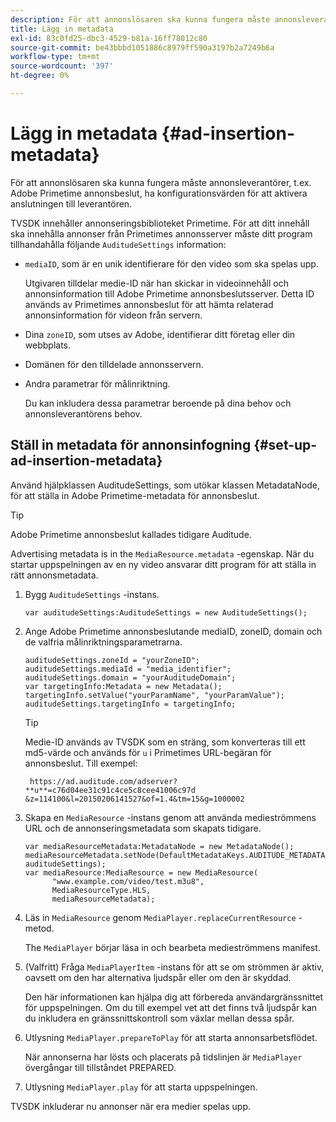 ```yaml
---
description: För att annonslösaren ska kunna fungera måste annonsleverantörer, t.ex. Adobe Primetime annonsbeslut, ha konfigurationsvärden för att aktivera anslutningen till leverantören.
title: Lägg in metadata
exl-id: 83c0fd25-dbc3-4529-b81a-16ff78012c80
source-git-commit: be43bbbd1051886c8979ff590a3197b2a7249b6a
workflow-type: tm+mt
source-wordcount: '397'
ht-degree: 0%

---
```


# Lägg in metadata {#ad-insertion-metadata}

För att annonslösaren ska kunna fungera måste annonsleverantörer, t.ex. Adobe Primetime annonsbeslut, ha konfigurationsvärden för att aktivera anslutningen till leverantören.

TVSDK innehåller annonseringsbiblioteket Primetime. För att ditt innehåll ska innehålla annonser från Primetimes annonsserver måste ditt program tillhandahålla följande `AuditudeSettings` information:

* `mediaID`, som är en unik identifierare för den video som ska spelas upp.

   Utgivaren tilldelar medie-ID när han skickar in videoinnehåll och annonsinformation till Adobe Primetime annonsbeslutsserver. Detta ID används av Primetimes annonsbeslut för att hämta relaterad annonsinformation för videon från servern.

* Dina `zoneID`, som utses av Adobe, identifierar ditt företag eller din webbplats.
* Domänen för den tilldelade annonsservern.
* Andra parametrar för målinriktning.

   Du kan inkludera dessa parametrar beroende på dina behov och annonsleverantörens behov.

## Ställ in metadata för annonsinfogning {#set-up-ad-insertion-metadata}

Använd hjälpklassen AuditudeSettings, som utökar klassen MetadataNode, för att ställa in Adobe Primetime-metadata för annonsbeslut.

>[!TIP]
>
>Adobe Primetime annonsbeslut kallades tidigare Auditude.

Advertising metadata is in the `MediaResource.metadata` -egenskap. När du startar uppspelningen av en ny video ansvarar ditt program för att ställa in rätt annonsmetadata.

1. Bygg `AuditudeSettings` -instans.

   ```
   var auditudeSettings:AuditudeSettings = new AuditudeSettings();
   ```

1. Ange Adobe Primetime annonsbeslutande mediaID, zoneID, domain och de valfria målinriktningsparametrarna.

   ```
   auditudeSettings.zoneId = "yourZoneID"; 
   auditudeSettings.mediaId = "media_identifier"; 
   auditudeSettings.domain = "yourAuditudeDomain"; 
   var targetingInfo:Metadata = new Metadata(); 
   targetingInfo.setValue("yourParamName", "yourParamValue"); 
   auditudeSettings.targetingInfo = targetingInfo;
   ```

   >[!TIP]
   >
   >Medie-ID används av TVSDK som en sträng, som konverteras till ett md5-värde och används för `u` i Primetimes URL-begäran för annonsbeslut. Till exempel:
   >
   >
   >` https://ad.auditude.com/adserver? **u**=c76d04ee31c91c4ce5c8cee41006c97d &z=114100&l=20150206141527&of=1.4&tm=15&g=1000002`

1. Skapa en `MediaResource` -instans genom att använda medieströmmens URL och de annonseringsmetadata som skapats tidigare.

   ```
   var mediaResourceMetadata:MetadataNode = new MetadataNode(); 
   mediaResourceMetadata.setNode(DefaultMetadataKeys.AUDITUDE_METADATA_KEY, auditudeSettings); 
   var mediaResource:MediaResource = new MediaResource( 
         "www.example.com/video/test.m3u8", 
         MediaResourceType.HLS,  
         mediaResourceMetadata);
   ```

1. Läs in `MediaResource` genom `MediaPlayer.replaceCurrentResource` -metod.

   The `MediaPlayer` börjar läsa in och bearbeta medieströmmens manifest.

1. (Valfritt) Fråga `MediaPlayerItem` -instans för att se om strömmen är aktiv, oavsett om den har alternativa ljudspår eller om den är skyddad.

   Den här informationen kan hjälpa dig att förbereda användargränssnittet för uppspelningen. Om du till exempel vet att det finns två ljudspår kan du inkludera en gränssnittskontroll som växlar mellan dessa spår.

1. Utlysning `MediaPlayer.prepareToPlay` för att starta annonsarbetsflödet.

   När annonserna har lösts och placerats på tidslinjen är `MediaPlayer` övergångar till tillståndet PREPARED.
1. Utlysning `MediaPlayer.play` för att starta uppspelningen.

TVSDK inkluderar nu annonser när era medier spelas upp.

